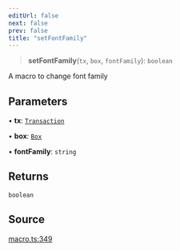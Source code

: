 ```yaml
---
editUrl: false
next: false
prev: false
title: "setFontFamily"
---
```


> **setFontFamily**(`tx`, `box`, `fontFamily`): `boolean`

A macro to change font family

## Parameters

• **tx**: [`Transaction`](/api-core/classes/transaction/)

• **box**: [`Box`](/api-core/classes/box/)

• **fontFamily**: `string`

## Returns

`boolean`

## Source

[macro.ts:349](https://github.com/dgmjs/dgmjs/blob/6298c851d69b83f472385d1ebb3c937ddb56985d/packages/core/src/macro.ts#L349)
